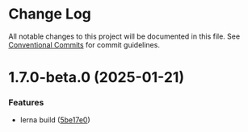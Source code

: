 # Change Log

All notable changes to this project will be documented in this file.
See [Conventional Commits](https://conventionalcommits.org) for commit guidelines.

# 1.7.0-beta.0 (2025-01-21)


### Features

* lerna build ([5be17e0](https://github.com/xpladev/xplajs/commit/5be17e07a1c23bafc11c2619d8c8aae0ad43b5c9))
